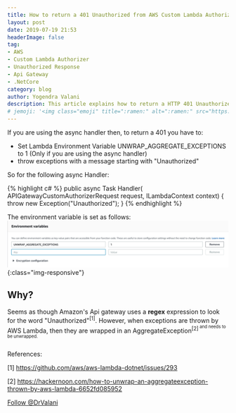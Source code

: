 ```yaml
---
title: How to return a 401 Unauthorized from AWS Custom Lambda Authorizer
layout: post
date: 2019-07-19 21:53
headerImage: false
tag:
- AWS
- Custom Lambda Authorizer
- Unauthorized Response
- Api Gateway
- .NetCore
category: blog
author: Yogendra Valani
description: This article explains how to return a HTTP 401 Unauthorized response code from a custom authorizer lambda in AWS Api Gateway. 
# jemoji: '<img class="emoji" title=":ramen:" alt=":ramen:" src="https://assets.github.com/images/icons/emoji/unicode/1f35c.png" height="20" width="20" align="absmiddle">'
---
```



If you are using the async handler then, to return a 401 you have to:
 - Set Lambda Environment Variable UNWRAP_AGGREGATE_EXCEPTIONS to 1 (Only if you are using the async handler)
 - throw exceptions with a message starting with "Unauthorized"
 
So for the following async Handler: 

{% highlight c# %}
public async Task<APIGatewayCustomAuthorizerResponse> Handler(
    APIGatewayCustomAuthorizerRequest request,
    ILambdaContext context)
    {
        throw new Exception("Unauthorized");
    }
{% endhighlight %}

The environment variable is set as follows:
![LambdaEnvironmentVariables](/assets/images/LambdaEnvironmentVariable.png){:class="img-responsive"}


## Why?

Seems as though Amazon's Api gateway uses a **regex** expression to look for the word "Unauthorized"<sup>[1]</sup>. However, when exceptions are thrown by AWS Lambda,
 then they are wrapped in an AggregateException<sup>[2]<sup> and needs to be unwrapped. 
 
References:


[1] <https://github.com/aws/aws-lambda-dotnet/issues/293>

[2] <https://hackernoon.com/how-to-unwrap-an-aggregateexception-thrown-by-aws-lambda-6652fd085952>
 
<a href="https://twitter.com/DrValani" class="twitter-follow-button" data-show-count="false">Follow @DrValani</a>
<script>!function(d,s,id){var js,fjs=d.getElementsByTagName(s)[0],p=/^http:/.test(d.location)?'http':'https';if(!d.getElementById(id)){js=d.createElement(s);js.id=id;js.src=p+'://platform.twitter.com/widgets.js';fjs.parentNode.insertBefore(js,fjs);}}(document, 'script', 'twitter-wjs');</script>
